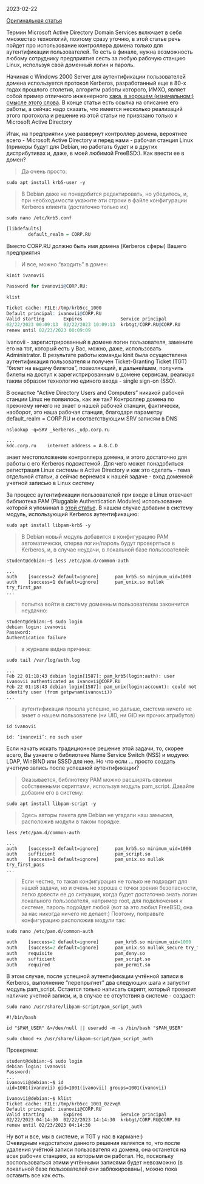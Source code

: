 2023-02-22

[Оригинальная статья](https://habr.com/ru/articles/718632/)

Термин Microsoft Active Directory Domain Services включает в себя множество технологий, поэтому сразу уточню, в этой статье речь пойдет про использование контроллера домена только для аутентификации пользователей. То есть в финале, нужна возможность любому сотруднику предприятия сесть за любую рабочую станцию Linux, используя свой доменный логин и пароль.

Начиная с Windows 2000 Server для аутентификации пользователей домена используется протокол Kerberos, разработанный еще в 80-х годах прошлого столетия, алгоритм работы которого, ИМХО, являет собой пример отличного инженерного [хака, в хорошем (изначальном:) смысле этого слова](https://royallib.com/book/levi_stiven/hakeri_geroi_kompyuternoy_revolyutsii.html). В конце статьи есть ссылка на описание его работы, а сейчас надо сказать, что имеется несколько реализаций этого протокола и решение из этой статьи не привязано только к Microsoft Active Directory

Итак, на предприятии уже развернут контроллер домена, вероятнее всего - Microsoft Active Directory и перед нами - рабочая станция Linux (примеры будут для Debian, но работать будет и в других дистрибутивах и, даже, в моей любимой FreeBSD:). Как ввести ее в домен?

>Да очень просто:
```shell
sudo apt install krb5-user -y
```

>В Debian даже не понадобится редактировать, но убедитесь, и, при необходимости укажите эти строки в файле конфигурации Kerberos клиента (достаточно только их)
```shell
sudo nano /etc/krb5.conf
```

```q
[libdefaults]
        default_realm = CORP.RU
```

Вместо CORP.RU должно быть имя домена (Kerberos сферы) Вашего предприятия

>И все, можно “входить” в домен:
```shell
kinit ivanovii
```

```q
Password for ivanovii@CORP.RU:
```

```shell
klist
```

```q
Ticket cache: FILE:/tmp/krb5cc_1000
Default principal: ivanovii@CORP.RU
Valid starting       Expires              Service principal
02/22/2023 00:09:13  02/22/2023 10:09:13  krbtgt/CORP.RU@CORP.RU
renew until 02/23/2023 00:09:09
```

ivanovii - зарегистрированный в домене логин пользователя, замените его на тот, который есть у Вас, можно, даже, использовать Administrator. В результате работы команды kinit была осуществлена аутентификация пользователя и получен Ticket-Granting Ticket (TGT) “билет на выдачу билетов”, позволяющий, в дальнейшем, получить билеты на доступ к зарегистрированным в домене сервисам, реализуя таким образом технологию единого входа - single sign-on (SSO).

В оснастке “Active Directory Users and Computers” никакой рабочей станции Linux не появилось, как же так? Контроллер домена по прежнему ничего не знает о нашей рабочей станции, фактически, наоборот, это наша рабочая станция, благодаря параметру default_realm = CORP.RU и соответствующим SRV записям в DNS

```shell
nslookup -q=SRV _kerberos._udp.corp.ru
```

```
...
kdc.corp.ru    internet address = A.B.C.D
```

знает местоположение контроллера домена, и этого достаточно для работы с его Kerberos подсистемой. Для чего может понадобиться регистрация Linux системы в Active Directory и как это сделать - тема отдельной статьи, а сейчас вернемся к нашей задаче - вход доменной учетной записью в Linux систему

За процесс аутентификации пользователей при входе в Linux отвечает библиотека PAM (Pluggable Authentication Modules) использование которой я упоминал в [этой статье](https://habr.com/ru/post/713582). В нашем случае добавим в систему модуль, использующий Kerberos аутентификацию:

```shell
sudo apt install libpam-krb5 -y
```

>В Debian новый модуль добавится в конфигурацию PAM автоматически, сперва логин/пароль будут проверяться в Kerberos, и, в случае неудачи, в локальной базе пользователей:
```
student@debian:~$ less /etc/pam.d/common-auth
```

```
...
auth    [success=2 default=ignore]      pam_krb5.so minimum_uid=1000
auth    [success=1 default=ignore]      pam_unix.so nullok try_first_pas
...
```

>попытка войти в систему доменным пользователем закончится неудачно:
```
student@debian:~$ sudo login
debian login: ivanovii
Password:
Authentication failure
```

>в журнале видна причина:
```shell
sudo tail /var/log/auth.log
```

```
...
Feb 22 01:18:43 debian login[1587]: pam_krb5(login:auth): user ivanovii authenticated as ivanovii@CORP.RU
Feb 22 01:18:43 debian login[1587]: pam_unix(login:account): could not identify user (from getpwnam(ivanovii))
...
```

>аутентификация прошла успешно, но дальше, система ничего не знает о нашем пользователе (ни UID, ни GID ни прочих атрибутов)
```shell
id ivanovii
```

```
id: ‘ivanovii’: no such user
```

Если начать искать традиционное решение этой задачи, то, скорее всего, Вы узнаете о библиотеке Name Service Switch (NSS) и модулях LDAP, WinBIND или SSSD для нее. Но что если … просто создать учетную запись после успешной аутентификации?

>Оказывается, библиотеку PAM можно расширять своими собственными скриптами, используя модуль pam_script. Давайте добавим его в систему:
```shell
sudo apt install libpam-script -y
```

>Здесь авторы пакета для Debian не угадали наш замысел, расположив модули в таком порядке:
```shell
less /etc/pam.d/common-auth
```

```
...
auth    [success=3 default=ignore]      pam_krb5.so minimum_uid=1000
auth    sufficient                      pam_script.so
auth    [success=1 default=ignore]      pam_unix.so nullok try_first_pass
...
```

>Если честно, то такая конфигурация не только не подходит для нашей задачи, но и очень не хороша с точки зрения безопасности, легко довести ее до ситуации, когда будет достаточно знать логин локального пользователя, например root, для подключения к системе, пароль подойдет любой (вот за это любил FreeBSD, она за нас никогда ничего не делает:) Поэтому, поправьте конфигурацию расположив модули так:
```shell
sudo nano /etc/pam.d/common-auth
```

```q
auth    [success=2 default=ignore]      pam_krb5.so minimum_uid=1000
auth    [success=2 default=ignore]      pam_unix.so nullok_secure try_first_pass
auth    requisite                       pam_deny.so
auth    sufficient                      pam_script.so
auth    required                        pam_permit.so
```

В этом случае, после успешной аутентификации учтённой записи в Kerberos, выполнение “перепрыгнет” два следующих шага и запустит модуль pam_script. Остается только написать скрипт, который проверит наличие учетной записи, и, в случае ее отсутствия в системе - создаст:

```shell
sudo nano /usr/share/libpam-script/pam_script_auth
```

```
#!/bin/bash

id "$PAM_USER" &>/dev/null || useradd -m -s /bin/bash "$PAM_USER"
```

```shell
sudo chmod +x /usr/share/libpam-script/pam_script_auth
```

Проверяем:
```
student@debian:~$ sudo login
debian login: ivanovii
Password:
...
ivanovii@debian:~$ id
uid=1001(ivanovii) gid=1001(ivanovii) groups=1001(ivanovii)

ivanovii@debian:~$ klist
Ticket cache: FILE:/tmp/krb5cc_1001_0zzvqR
Default principal: ivanovii@CORP.RU
Valid starting       Expires              Service principal
02/22/2023 04:14:30  02/22/2023 14:14:30  krbtgt/CORP.RU@CORP.RU
renew until 02/23/2023 04:14:30
```

Ну вот и все, мы в системе, и TGT у нас в кармане:)  
Очевидным недостатком данного решения является то, что после удаления учётной записи пользователя из домена, она останется на всех рабочих станциях, за которыми он работал. Но, поскольку воспользоваться этими учтёнными записями будет невозможно (в локальной базе пользователей они заблокированы), можно пока оставить все как есть.